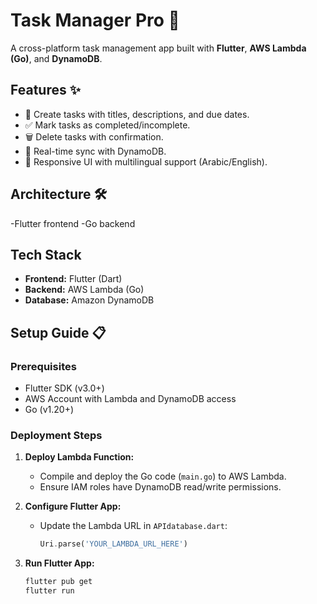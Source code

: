 # Task Manager Pro 🚀

A cross-platform task management app built with **Flutter**, **AWS Lambda (Go)**, and **DynamoDB**.  

## Features ✨  
- 📝 Create tasks with titles, descriptions, and due dates.  
- ✅ Mark tasks as completed/incomplete.  
- 🗑️ Delete tasks with confirmation.  
- 🔄 Real-time sync with DynamoDB.  
- 📱 Responsive UI with multilingual support (Arabic/English).  

## Architecture 🛠️  
-Flutter frontend
-Go backend

## Tech Stack  
- **Frontend:** Flutter (Dart)  
- **Backend:** AWS Lambda (Go)  
- **Database:** Amazon DynamoDB  

## Setup Guide 📋  

### Prerequisites  
- Flutter SDK (v3.0+)  
- AWS Account with Lambda and DynamoDB access  
- Go (v1.20+)  

### Deployment Steps  
1. **Deploy Lambda Function:**  
   - Compile and deploy the Go code (`main.go`) to AWS Lambda.  
   - Ensure IAM roles have DynamoDB read/write permissions.  

2. **Configure Flutter App:**  
   - Update the Lambda URL in `APIdatabase.dart`:  
     ```dart
     Uri.parse('YOUR_LAMBDA_URL_HERE')
     ```  

3. **Run Flutter App:**  
   ```bash
   flutter pub get
   flutter run
